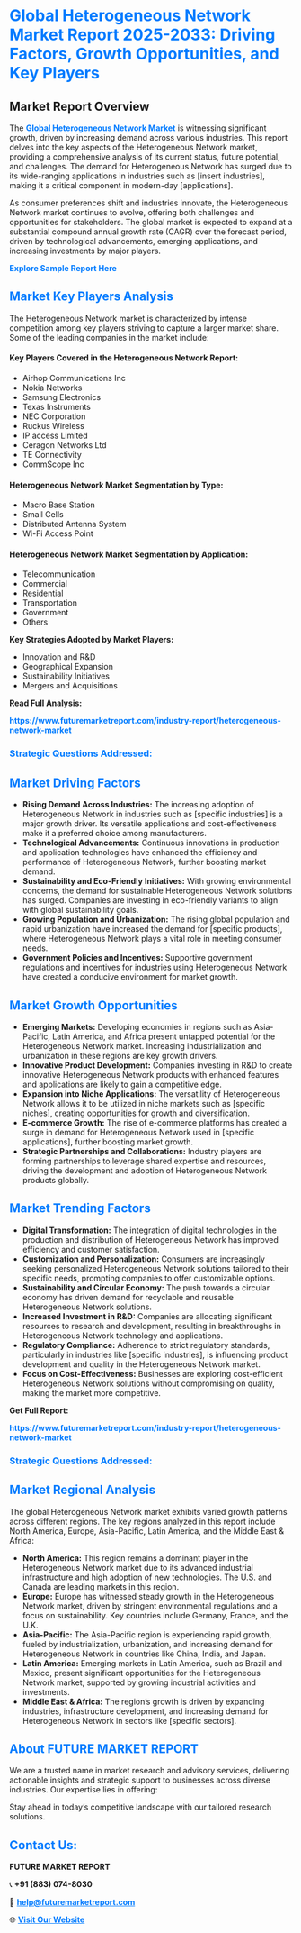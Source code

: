 <h1 style="color: #007BFF;">Global Heterogeneous Network Market Report 2025-2033: Driving Factors, Growth Opportunities, and Key Players</h1>

<section id="overview">
<h2>Market Report Overview</h2>
<p>The <a href="https://www.futuremarketreport.com/industry-report/heterogeneous-network-market" style="color: #007BFF; text-decoration: none;"><strong>Global Heterogeneous Network Market</strong></a> is witnessing significant growth, driven by increasing demand across various industries. This report delves into the key aspects of the Heterogeneous Network market, providing a comprehensive analysis of its current status, future potential, and challenges. The demand for Heterogeneous Network has surged due to its wide-ranging applications in industries such as [insert industries], making it a critical component in modern-day [applications].</p>
<p>As consumer preferences shift and industries innovate, the Heterogeneous Network market continues to evolve, offering both challenges and opportunities for stakeholders. The global market is expected to expand at a substantial compound annual growth rate (CAGR) over the forecast period, driven by technological advancements, emerging applications, and increasing investments by major players.</p>
</section>

<section id="overview">
<p><a href="https://www.futuremarketreport.com/request-sample/reportId=42978" style="color: #007BFF; text-decoration: none;"><strong>Explore Sample Report Here</strong></a></p>
</section>

<section id="key-players">
<h2 style="color: #007BFF;">Market Key Players Analysis</h2>
<p>The Heterogeneous Network market is characterized by intense competition among key players striving to capture a larger market share. Some of the leading companies in the market include:</p>
<h4>Key Players Covered in the Heterogeneous Network Report:</h4>
<ul><li>Airhop Communications Inc</li><li>Nokia Networks</li><li>Samsung Electronics</li><li>Texas Instruments</li><li>NEC Corporation</li><li>Ruckus Wireless</li><li>IP access Limited</li><li>Ceragon Networks Ltd</li><li>TE Connectivity</li><li>CommScope Inc</li></ul>
<h4>Heterogeneous Network Market Segmentation by Type:</h4>
<ul><li>Macro Base Station</li><li>Small Cells</li><li>Distributed Antenna System</li><li>Wi-Fi Access Point</li></ul>

<h4>Heterogeneous Network Market Segmentation by Application:</h4>
<ul><li>Telecommunication</li><li>Commercial</li><li>Residential</li><li>Transportation</li><li>Government</li><li>Others</li></ul>
<p><strong>Key Strategies Adopted by Market Players:</strong></p>
<ul>
<li>Innovation and R&D</li>
<li>Geographical Expansion</li>
<li>Sustainability Initiatives</li>
<li>Mergers and Acquisitions</li>
</ul>
</section>

<section>
<p><strong>Read Full Analysis: </strong></p><a href="https://www.futuremarketreport.com/industry-report/heterogeneous-network-market" style="color: #007BFF; text-decoration: none;"><strong>https://www.futuremarketreport.com/industry-report/heterogeneous-network-market</strong></a>
<h3 style="color: #007BFF;">Strategic Questions Addressed:</h3>
</section>

<section id="driving-factors">
<h2 style="color: #007BFF;">Market Driving Factors</h2>
<ul>
<li><strong>Rising Demand Across Industries:</strong> The increasing adoption of Heterogeneous Network in industries such as [specific industries] is a major growth driver. Its versatile applications and cost-effectiveness make it a preferred choice among manufacturers.</li>
<li><strong>Technological Advancements:</strong> Continuous innovations in production and application technologies have enhanced the efficiency and performance of Heterogeneous Network, further boosting market demand.</li>
<li><strong>Sustainability and Eco-Friendly Initiatives:</strong> With growing environmental concerns, the demand for sustainable Heterogeneous Network solutions has surged. Companies are investing in eco-friendly variants to align with global sustainability goals.</li>
<li><strong>Growing Population and Urbanization:</strong> The rising global population and rapid urbanization have increased the demand for [specific products], where Heterogeneous Network plays a vital role in meeting consumer needs.</li>
<li><strong>Government Policies and Incentives:</strong> Supportive government regulations and incentives for industries using Heterogeneous Network have created a conducive environment for market growth.</li>
</ul>
</section>

<section id="growth-opportunities">
<h2 style="color: #007BFF;">Market Growth Opportunities</h2>
<ul>
<li><strong>Emerging Markets:</strong> Developing economies in regions such as Asia-Pacific, Latin America, and Africa present untapped potential for the Heterogeneous Network market. Increasing industrialization and urbanization in these regions are key growth drivers.</li>
<li><strong>Innovative Product Development:</strong> Companies investing in R&D to create innovative Heterogeneous Network products with enhanced features and applications are likely to gain a competitive edge.</li>
<li><strong>Expansion into Niche Applications:</strong> The versatility of Heterogeneous Network allows it to be utilized in niche markets such as [specific niches], creating opportunities for growth and diversification.</li>
<li><strong>E-commerce Growth:</strong> The rise of e-commerce platforms has created a surge in demand for Heterogeneous Network used in [specific applications], further boosting market growth.</li>
<li><strong>Strategic Partnerships and Collaborations:</strong> Industry players are forming partnerships to leverage shared expertise and resources, driving the development and adoption of Heterogeneous Network products globally.</li>
</ul>
</section>

<section id="trending-factors">
<h2 style="color: #007BFF;">Market Trending Factors</h2>
<ul>
<li><strong>Digital Transformation:</strong> The integration of digital technologies in the production and distribution of Heterogeneous Network has improved efficiency and customer satisfaction.</li>
<li><strong>Customization and Personalization:</strong> Consumers are increasingly seeking personalized Heterogeneous Network solutions tailored to their specific needs, prompting companies to offer customizable options.</li>
<li><strong>Sustainability and Circular Economy:</strong> The push towards a circular economy has driven demand for recyclable and reusable Heterogeneous Network solutions.</li>
<li><strong>Increased Investment in R&D:</strong> Companies are allocating significant resources to research and development, resulting in breakthroughs in Heterogeneous Network technology and applications.</li>
<li><strong>Regulatory Compliance:</strong> Adherence to strict regulatory standards, particularly in industries like [specific industries], is influencing product development and quality in the Heterogeneous Network market.</li>
<li><strong>Focus on Cost-Effectiveness:</strong> Businesses are exploring cost-efficient Heterogeneous Network solutions without compromising on quality, making the market more competitive.</li>
</ul>
</section>

<section>
<p><strong>Get Full Report: </strong></p><a href="https://www.futuremarketreport.com/industry-report/heterogeneous-network-market" style="color: #007BFF; text-decoration: none;"><strong>https://www.futuremarketreport.com/industry-report/heterogeneous-network-market</strong></a>
<h3 style="color: #007BFF;">Strategic Questions Addressed:</h3>
</section>


<section id="regional-analysis">
<h2 style="color: #007BFF;">Market Regional Analysis</h2>
<p>The global Heterogeneous Network market exhibits varied growth patterns across different regions. The key regions analyzed in this report include North America, Europe, Asia-Pacific, Latin America, and the Middle East & Africa:</p>
<ul>
<li><strong>North America:</strong> This region remains a dominant player in the Heterogeneous Network market due to its advanced industrial infrastructure and high adoption of new technologies. The U.S. and Canada are leading markets in this region.</li>
<li><strong>Europe:</strong> Europe has witnessed steady growth in the Heterogeneous Network market, driven by stringent environmental regulations and a focus on sustainability. Key countries include Germany, France, and the U.K.</li>
<li><strong>Asia-Pacific:</strong> The Asia-Pacific region is experiencing rapid growth, fueled by industrialization, urbanization, and increasing demand for Heterogeneous Network in countries like China, India, and Japan.</li>
<li><strong>Latin America:</strong> Emerging markets in Latin America, such as Brazil and Mexico, present significant opportunities for the Heterogeneous Network market, supported by growing industrial activities and investments.</li>
<li><strong>Middle East & Africa:</strong> The region’s growth is driven by expanding industries, infrastructure development, and increasing demand for Heterogeneous Network in sectors like [specific sectors].</li>
</ul>
</section>

<footer>
<h2 style="color: #007BFF;">About FUTURE MARKET REPORT</h2>
<p>We are a trusted name in market research and advisory services, delivering actionable insights and strategic support to businesses across diverse industries. Our expertise lies in offering:</p>

<p>Stay ahead in today’s competitive landscape with our tailored research solutions.</p>

<h2 style="color: #007BFF;">Contact Us:</h2>
<p><strong>FUTURE MARKET REPORT</strong></p>
<p>📞 <strong>+91 (883) 074-8030</strong></p>
<p>📧 <strong><a href="mailto:help@futuremarketreport.com" style="color: #007BFF;">help@futuremarketreport.com</a></strong></p>
<p>🌐 <strong><a href="https://www.futuremarketreport.com/" style="color: #007BFF;">Visit Our Website</a></strong></p>
</footer>